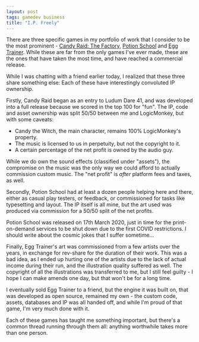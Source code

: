 ```yaml
---
layout: post
tags: gamedev business
title: "I.P. Freely"
---
```


There are three specific games in my portfolio of work that I consider to be the most prominent - [Candy Raid: The Factory](https://candyraid.com/), [Potion School](https://www.drivethrucards.com/product/305213/Potion-School) and [Egg Trainer](https://eggtrainer.com/). While these are far from the only games I've ever made, these are the ones that have taken the most time, and have reached a commercial release.

While I was chatting with a friend earlier today, I realized that these three share something else: Each of these have interestingly convoluted IP ownership.

<!--more-->

Firstly, Candy Raid began as an entry to Ludum Dare 41, and was developed into a full release because we scored in the top 100 for "fun". The IP, code and asset ownership was split 50/50 between me and LogicMonkey, but with some caveats:

* Candy the Witch, the main character, remains 100% LogicMonkey's property.
* The music is licensed to us in perpetuity, but not the copyright to it.
* A certain percentage of the net profit is owned by the audio guy.

While we do own the sound effects (classified under "assets"), the compromise on the music was the only way we could afford to actually commission custom music. The "net profit" is *after* platform fees and taxes, as well.

Secondly, Potion School had at least a dozen people helping here and there, either as casual play testers, or feedback, or commissioned for tasks like typesetting and layout. The IP itself is all mine, but the art used was produced via commission for a 50/50 split of the net profits.

Potion School was released on 17th March 2020, just in time for the print-on-demand services to be shut down due to the first COVID restrictions. I should write about the cosmic jokes that I suffer sometime...

Finally, Egg Trainer's art was commissioned from a few artists over the years, in exchange for rev-share for the duration of their work. This was a bad idea, as I ended up hurting one of the artists due to the lack of actual income during their run, and the illustration quality suffered as well. The copyright of all the illustrations was transferred to me, but I still feel guilty - I hope I can make amends one day, but that won't be for a long time.

I eventually sold Egg Trainer to a friend, but the engine it was built on, that was developed as open source, remained my own - the custom code, assets, databases and IP was all handed off, and while I'm proud of that game, I'm very much done with it.

Each of these games has taught me something important, but there's a common thread running through them all: anything worthwhile takes more than one person.